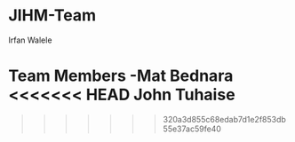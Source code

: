 # JIHM-Team
Irfan Walele

Team Members
-Mat Bednara
<<<<<<< HEAD
John Tuhaise
=======
>>>>>>> 320a3d855c68edab7d1e2f853db55e37ac59fe40
